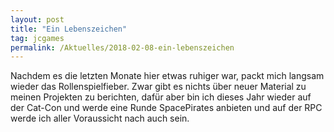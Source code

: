 ```yaml
---
layout: post
title: "Ein Lebenszeichen"
tag: jcgames
permalink: /Aktuelles/2018-02-08-ein-lebenszeichen
---
```


Nachdem es die letzten Monate hier etwas ruhiger war, packt mich langsam wieder das Rollenspielfieber. Zwar gibt es nichts über neuer Material zu meinen Projekten zu berichten, dafür aber bin ich dieses Jahr wieder auf der Cat-Con und werde eine Runde SpacePirates anbieten und auf der RPC werde ich aller Voraussicht nach auch sein.


